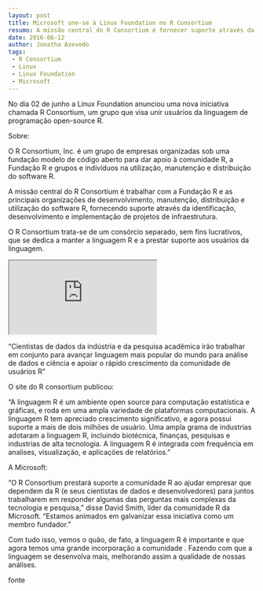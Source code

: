 ```yaml
---
layout: post
title: Microsoft une-se à Linux Foundation no R Consortium
resumo: A missão central do R Consortium é fornecer suporte através da identificação, desenvolvimento e implementação de projetos de infraestrutura
date: 2016-06-12
author: Jonatha Azevedo
tags: 
 - R Consortium
 - Linux
 - Linux Foundation
 - Microsoft
---
```


No dia 02 de junho a Linux Foundation anunciou uma nova iniciativa chamada R Consortium, um grupo que visa unir usuários da linguagem de 
programação open-source R.

Sobre:

O R Consortium, Inc. é um grupo de empresas organizadas sob uma fundação modelo de código aberto para dar apoio à comunidade R, a Fundação R e grupos e indivíduos na utilização, manutenção e 
distribuição do software R.

A missão central do R Consortium é trabalhar com a Fundação R e as principais organizações de desenvolvimento, manutenção, distribuição e utilização do software R, fornecendo suporte através da identificação, 
desenvolvimento e implementação de projetos de infraestrutura.

O R Consortium trata-se de um consórcio separado, sem fins lucrativos, que se dedica a manter a linguagem R e a prestar suporte aos 
usuários da linguagem.


<div class="embed-responsive embed-responsive-16by9">
  <iframe class="embed-responsive-item" src="https://www.youtube.com/embed/TR2bHSJ_eck"></iframe>
</div>




“Cientistas de dados da indústria e da pesquisa acadêmica irão trabalhar em conjunto para avançar linguagem mais popular do mundo para 
análise de dados e ciência e apoiar o rápido crescimento da comunidade de usuários R”

O site do R consortium publicou:

“A linguagem R é um ambiente open source para computação estatística e gráficas, e roda em uma ampla variedade de plataformas computacionais. 
A linguagem R tem apreciado crescimento significativo, e agora possui suporte a mais de dois milhões de usuário. Uma ampla grama de industrias
adotaram a linguagem R, incluindo biotécnica, finanças, pesquisas e industrias de alta tecnologia. A linguagem R é integrada com frequência em analises, 
visualização, e aplicações de relatórios.”

A Microsoft:

“O R Consortium prestará suporte a comunidade R ao ajudar empresar que dependem da R (e seus cientistas de dados e desenvolvedores) para juntos trabalharem em responder algumas das perguntas mais complexas da tecnologia e pesquisa,” disse David Smith, líder da comunidade R da Microsoft. “Estamos animados em galvanizar essa iniciativa como um membro fundador.”

Com tudo isso, vemos o quão, de fato, a linguagem R é importante  e que agora temos uma grande incorporação a comunidade . Fazendo com que a linguagem  se desenvolva mais, melhorando assim a qualidade de nossas análises.


 <a src="https://www.linuxfoundation.org/news-media/announcements/2015/06/linux-foundation-announces-r-consortium-support-millions-users" target="blank"> fonte </a>